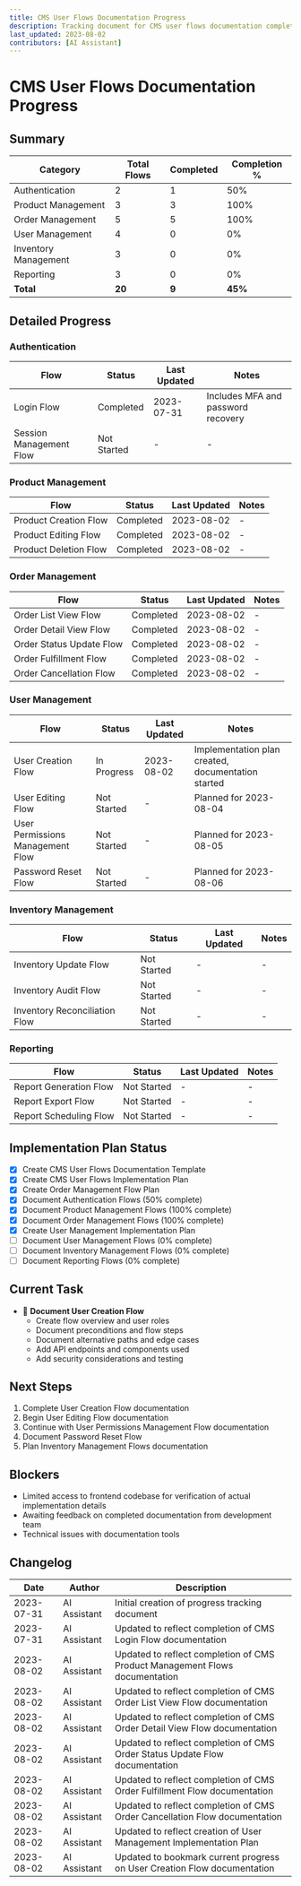 ```yaml
---
title: CMS User Flows Documentation Progress
description: Tracking document for CMS user flows documentation completion
last_updated: 2023-08-02
contributors: [AI Assistant]
---
```


# CMS User Flows Documentation Progress

## Summary

| Category | Total Flows | Completed | Completion % |
|----------|-------------|-----------|--------------|
| Authentication | 2 | 1 | 50% |
| Product Management | 3 | 3 | 100% |
| Order Management | 5 | 5 | 100% |
| User Management | 4 | 0 | 0% |
| Inventory Management | 3 | 0 | 0% |
| Reporting | 3 | 0 | 0% |
| **Total** | **20** | **9** | **45%** |

## Detailed Progress

### Authentication

| Flow | Status | Last Updated | Notes |
|------|--------|--------------|-------|
| Login Flow | Completed | 2023-07-31 | Includes MFA and password recovery |
| Session Management Flow | Not Started | - | - |

### Product Management

| Flow | Status | Last Updated | Notes |
|------|--------|--------------|-------|
| Product Creation Flow | Completed | 2023-08-02 | - |
| Product Editing Flow | Completed | 2023-08-02 | - |
| Product Deletion Flow | Completed | 2023-08-02 | - |

### Order Management

| Flow | Status | Last Updated | Notes |
|------|--------|--------------|-------|
| Order List View Flow | Completed | 2023-08-02 | - |
| Order Detail View Flow | Completed | 2023-08-02 | - |
| Order Status Update Flow | Completed | 2023-08-02 | - |
| Order Fulfillment Flow | Completed | 2023-08-02 | - |
| Order Cancellation Flow | Completed | 2023-08-02 | - |

### User Management

| Flow | Status | Last Updated | Notes |
|------|--------|--------------|-------|
| User Creation Flow | In Progress | 2023-08-02 | Implementation plan created, documentation started |
| User Editing Flow | Not Started | - | Planned for 2023-08-04 |
| User Permissions Management Flow | Not Started | - | Planned for 2023-08-05 |
| Password Reset Flow | Not Started | - | Planned for 2023-08-06 |

### Inventory Management

| Flow | Status | Last Updated | Notes |
|------|--------|--------------|-------|
| Inventory Update Flow | Not Started | - | - |
| Inventory Audit Flow | Not Started | - | - |
| Inventory Reconciliation Flow | Not Started | - | - |

### Reporting

| Flow | Status | Last Updated | Notes |
|------|--------|--------------|-------|
| Report Generation Flow | Not Started | - | - |
| Report Export Flow | Not Started | - | - |
| Report Scheduling Flow | Not Started | - | - |

## Implementation Plan Status

- [x] Create CMS User Flows Documentation Template
- [x] Create CMS User Flows Implementation Plan
- [x] Create Order Management Flow Plan
- [x] Document Authentication Flows (50% complete)
- [x] Document Product Management Flows (100% complete)
- [x] Document Order Management Flows (100% complete)
- [x] Create User Management Implementation Plan
- [ ] Document User Management Flows (0% complete)
- [ ] Document Inventory Management Flows (0% complete)
- [ ] Document Reporting Flows (0% complete)

## Current Task

- 🔄 **Document User Creation Flow**
  - Create flow overview and user roles
  - Document preconditions and flow steps
  - Document alternative paths and edge cases
  - Add API endpoints and components used
  - Add security considerations and testing

## Next Steps

1. Complete User Creation Flow documentation
2. Begin User Editing Flow documentation
3. Continue with User Permissions Management Flow documentation
4. Document Password Reset Flow
5. Plan Inventory Management Flows documentation

## Blockers

- Limited access to frontend codebase for verification of actual implementation details
- Awaiting feedback on completed documentation from development team
- Technical issues with documentation tools

## Changelog

| Date | Author | Description |
|------|--------|-------------|
| 2023-07-31 | AI Assistant | Initial creation of progress tracking document |
| 2023-07-31 | AI Assistant | Updated to reflect completion of CMS Login Flow documentation |
| 2023-08-02 | AI Assistant | Updated to reflect completion of CMS Product Management Flows documentation |
| 2023-08-02 | AI Assistant | Updated to reflect completion of CMS Order List View Flow documentation |
| 2023-08-02 | AI Assistant | Updated to reflect completion of CMS Order Detail View Flow documentation |
| 2023-08-02 | AI Assistant | Updated to reflect completion of CMS Order Status Update Flow documentation |
| 2023-08-02 | AI Assistant | Updated to reflect completion of CMS Order Fulfillment Flow documentation |
| 2023-08-02 | AI Assistant | Updated to reflect completion of CMS Order Cancellation Flow documentation |
| 2023-08-02 | AI Assistant | Updated to reflect creation of User Management Implementation Plan |
| 2023-08-02 | AI Assistant | Updated to bookmark current progress on User Creation Flow documentation | 